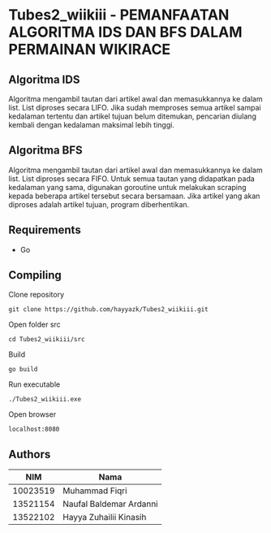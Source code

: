 # Tubes2_wiikiii - PEMANFAATAN ALGORITMA IDS DAN BFS DALAM PERMAINAN WIKIRACE
## Algoritma IDS
Algoritma mengambil tautan dari artikel awal dan memasukkannya ke dalam list. List diproses secara LIFO. Jika sudah memproses semua artikel sampai kedalaman tertentu dan artikel tujuan belum ditemukan, pencarian diulang kembali dengan kedalaman maksimal lebih tinggi. 

## Algoritma BFS
Algoritma mengambil tautan dari artikel awal dan memasukkannya ke dalam list. List diproses secara FIFO. Untuk semua tautan yang didapatkan pada kedalaman yang sama, digunakan goroutine untuk melakukan scraping kepada beberapa artikel tersebut secara bersamaan. Jika artikel yang akan diproses adalah artikel tujuan, program diberhentikan.

## Requirements
- Go

## Compiling
Clone repository
```shell
git clone https://github.com/hayyazk/Tubes2_wiikiii.git
```
Open folder src
```shell
cd Tubes2_wiikiii/src
```
Build
```shell
go build
```
Run executable
```shell
./Tubes2_wiikiii.exe
```
Open browser
```shell
localhost:8080
```

## Authors
| NIM | Nama |
| --- | --- |
| 10023519 | Muhammad Fiqri |
| 13521154 | Naufal Baldemar Ardanni |
| 13522102 | Hayya Zuhailii Kinasih |
